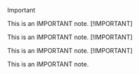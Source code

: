 >[!IMPORTANT]
>
>This is an IMPORTANT note.
>[!IMPORTANT]
>
>This is an IMPORTANT note.
>[!IMPORTANT]
>
>This is an IMPORTANT note.
>[!IMPORTANT]
>
>This is an IMPORTANT note.

